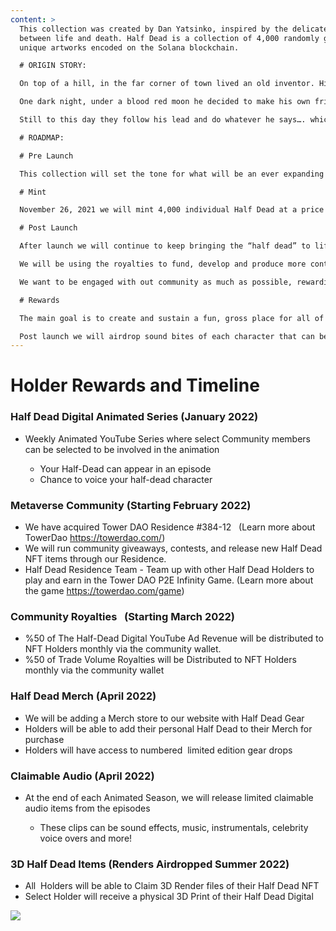 ```yaml
---
content: >
  This collection was created by Dan Yatsinko, inspired by the delicate balance
  between life and death. Half Dead is a collection of 4,000 randomly generated,
  unique artworks encoded on the Solana blockchain.

  # ORIGIN STORY:

  On top of a hill, in the far corner of town lived an old inventor. His enormous house looked as if it was once alive but now beginning to slowly decompose from the inside out. He had no real friends, or family and the towns people hated him. None of which had a real reason to, in reality they just didn’t understand him . He was unique… One of a kind… a rarity. They thought he was weird and treated him like a complete outsider even though he lived there for over 50 years. 

  One dark night, under a blood red moon he decided to make his own friends and family. However, what he created was not fully alive, but rather half dead. More comparable to a zombie pet - far from a human companion - but the inventor didn’t care! He had friends…. FINALLY! These friends may be the embodiment of pure evil but they love and protect him…. No one else gets the inventor like they do, because they are living extensions of him.

  Still to this day they follow his lead and do whatever he says…. which sometimes means wreaking havoc on the unsuspecting towns people.

  # ROADMAP:

  # Pre Launch

  This collection will set the tone for what will be an ever expanding ‘Half Dead’ world that will translate into the meta verse. Consider this your introduction to the inventor and his demonic creations.

  # Mint

  November 26, 2021 we will mint 4,000 individual Half Dead at a price or .36 sol.

  # Post Launch

  After launch we will continue to keep bringing the “half dead” to life in many different ways. 

  We will be using the royalties to fund, develop and produce more content. 

  We want to be engaged with out community as much as possible, rewarding those who dare enter the Half Dead realm. 

  # Rewards

  The main goal is to create and sustain a fun, gross place for all of our anger to run free! 

  Post launch we will airdrop sound bites of each character that can be claimed as well as other exclusive art, animation, and much more!
---
```

# Holder Rewards and Timeline

### Half Dead Digital Animated Series **(January 2022)**

* Weekly Animated YouTube Series where select Community members can be selected to be involved in the animation

  * Your Half-Dead can appear in an episode
  * Chance to voice your half-dead character

### Metaverse Community **(Starting February 2022)**

* We have acquired Tower DAO Residence #384-12   (Learn more about TowerDao https://towerdao.com/)
* We will run community giveaways, contests, and release new Half Dead NFT items through our Residence.
* Half Dead Residence Team - Team up with other Half Dead Holders to play and earn in the Tower DAO P2E Infinity Game. (Learn more about the game <https://towerdao.com/game>)

### Community Royalties   (Starting March 2022)

* %50 of The Half-Dead Digital YouTube Ad Revenue will be distributed to NFT Holders monthly via the community wallet. 
* %50 of Trade Volume Royalties will be Distributed to NFT Holders monthly via the community wallet

### Half Dead Merch (April 2022)

* We will be adding a Merch store to our website with Half Dead Gear
* Holders will be able to add their personal Half Dead to their Merch for purchase
* Holders will have access to numbered  limited edition gear drops

### **Claimable Audio (April 2022)**

* At the end of each Animated Season, we will release limited claimable audio items from the episodes

  * These clips can be sound effects, music, instrumentals, celebrity voice overs and more!

### 3D Half Dead Items (Renders Airdropped Summer 2022)

* All  Holders will be able to Claim 3D Render files of their Half Dead NFT
* Select Holder will receive a physical 3D Print of their Half Dead Digital

![](/img/half-dead-promo-hero-banner-copy.png)